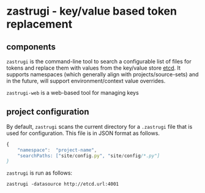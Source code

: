 zastrugi - key/value based token replacement
============================================

components
-----------------------------------------------------
`zastrugi` is the command-line tool to search a configurable list of files for tokens and replace them with values from the key/value store [etcd](https://github.com/coreos/etcd). It supports namespaces (which generally align with projects/source-sets) and in the future, will support environment/context value overrides.

`zastrugi-web` is a web-based tool for managing keys

project configuration
-----------------------------------------------------
By default, `zastrugi` scans the current directory for a `.zastrugi` file that is used for configuration. This file is in JSON format as follows.

```javascript
{
	"namespace":  "project-name",
	"searchPaths: ["site/config.py", "site/config/*.py"]
}
```

`zastrugi` is run as follows:

`zastrugi -datasource http://etcd.url:4001`